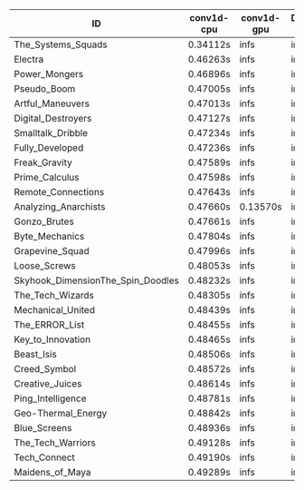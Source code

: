 |ID|conv1d-cpu|conv1d-gpu|DWSPConv2D-gpu|gemm-gpu|avg|
|-|-|-|-|-|-|
|The_Systems_Squads|0.34112s|infs|infs|4.49807s|infs|
|Electra|0.46263s|infs|infs|4.49143s|infs|
|Power_Mongers|0.46896s|infs|infs|4.47830s|infs|
|Pseudo_Boom|0.47005s|infs|infs|4.50465s|infs|
|Artful_Maneuvers|0.47013s|infs|infs|4.49271s|infs|
|Digital_Destroyers|0.47127s|infs|infs|4.50675s|infs|
|Smalltalk_Dribble|0.47234s|infs|infs|4.45710s|infs|
|Fully_Developed|0.47236s|infs|infs|4.50050s|infs|
|Freak_Gravity|0.47589s|infs|infs|4.50621s|infs|
|Prime_Calculus|0.47598s|infs|infs|4.50521s|infs|
|Remote_Connections|0.47643s|infs|infs|4.53493s|infs|
|Analyzing_Anarchists|0.47660s|0.13570s|infs|4.54172s|infs|
|Gonzo_Brutes|0.47661s|infs|infs|4.51150s|infs|
|Byte_Mechanics|0.47804s|infs|infs|4.52603s|infs|
|Grapevine_Squad|0.47996s|infs|infs|4.50519s|infs|
|Loose_Screws|0.48053s|infs|infs|4.53127s|infs|
|Skyhook_DimensionThe_Spin_Doodles|0.48232s|infs|infs|4.49544s|infs|
|The_Tech_Wizards|0.48305s|infs|infs|4.51698s|infs|
|Mechanical_United|0.48439s|infs|infs|4.51361s|infs|
|The_ERROR_List|0.48455s|infs|infs|4.50942s|infs|
|Key_to_Innovation|0.48465s|infs|infs|4.48149s|infs|
|Beast_Isis|0.48506s|infs|infs|4.50493s|infs|
|Creed_Symbol|0.48572s|infs|infs|4.47240s|infs|
|Creative_Juices|0.48614s|infs|infs|4.49616s|infs|
|Ping_Intelligence|0.48781s|infs|infs|4.48829s|infs|
|Geo-Thermal_Energy|0.48842s|infs|infs|4.48879s|infs|
|Blue_Screens|0.48936s|infs|infs|4.47222s|infs|
|The_Tech_Warriors|0.49128s|infs|infs|4.52822s|infs|
|Tech_Connect|0.49190s|infs|infs|4.53317s|infs|
|Maidens_of_Maya|0.49289s|infs|infs|4.50895s|infs|
